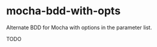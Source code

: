 mocha-bdd-with-opts
===================

Alternate BDD for Mocha with options in the parameter list.

TODO
